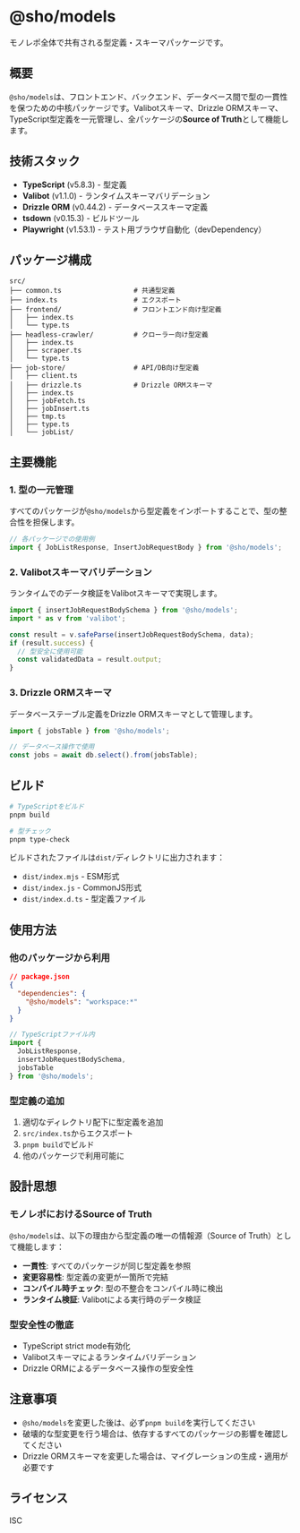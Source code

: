 # @sho/models

モノレポ全体で共有される型定義・スキーマパッケージです。

## 概要

`@sho/models`は、フロントエンド、バックエンド、データベース間で型の一貫性を保つための中核パッケージです。Valibotスキーマ、Drizzle ORMスキーマ、TypeScript型定義を一元管理し、全パッケージの**Source of Truth**として機能します。

## 技術スタック

- **TypeScript** (v5.8.3) - 型定義
- **Valibot** (v1.1.0) - ランタイムスキーマバリデーション
- **Drizzle ORM** (v0.44.2) - データベーススキーマ定義
- **tsdown** (v0.15.3) - ビルドツール
- **Playwright** (v1.53.1) - テスト用ブラウザ自動化（devDependency）

## パッケージ構成

```
src/
├── common.ts                  # 共通型定義
├── index.ts                   # エクスポート
├── frontend/                  # フロントエンド向け型定義
│   ├── index.ts
│   └── type.ts
├── headless-crawler/          # クローラー向け型定義
│   ├── index.ts
│   ├── scraper.ts
│   └── type.ts
├── job-store/                 # API/DB向け型定義
│   ├── client.ts
│   ├── drizzle.ts             # Drizzle ORMスキーマ
│   ├── index.ts
│   ├── jobFetch.ts
│   ├── jobInsert.ts
│   ├── tmp.ts
│   ├── type.ts
│   └── jobList/
```

## 主要機能

### 1. 型の一元管理

すべてのパッケージが`@sho/models`から型定義をインポートすることで、型の整合性を担保します。

```typescript
// 各パッケージでの使用例
import { JobListResponse, InsertJobRequestBody } from '@sho/models';
```

### 2. Valibotスキーマバリデーション

ランタイムでのデータ検証をValibotスキーマで実現します。

```typescript
import { insertJobRequestBodySchema } from '@sho/models';
import * as v from 'valibot';

const result = v.safeParse(insertJobRequestBodySchema, data);
if (result.success) {
  // 型安全に使用可能
  const validatedData = result.output;
}
```

### 3. Drizzle ORMスキーマ

データベーステーブル定義をDrizzle ORMスキーマとして管理します。

```typescript
import { jobsTable } from '@sho/models';

// データベース操作で使用
const jobs = await db.select().from(jobsTable);
```

## ビルド

```bash
# TypeScriptをビルド
pnpm build

# 型チェック
pnpm type-check
```

ビルドされたファイルは`dist/`ディレクトリに出力されます：
- `dist/index.mjs` - ESM形式
- `dist/index.js` - CommonJS形式
- `dist/index.d.ts` - 型定義ファイル

## 使用方法

### 他のパッケージから利用

```json
// package.json
{
  "dependencies": {
    "@sho/models": "workspace:*"
  }
}
```

```typescript
// TypeScriptファイル内
import { 
  JobListResponse,
  insertJobRequestBodySchema,
  jobsTable 
} from '@sho/models';
```

### 型定義の追加

1. 適切なディレクトリ配下に型定義を追加
2. `src/index.ts`からエクスポート
3. `pnpm build`でビルド
4. 他のパッケージで利用可能に

## 設計思想

### モノレポにおけるSource of Truth

`@sho/models`は、以下の理由から型定義の唯一の情報源（Source of Truth）として機能します：

- **一貫性**: すべてのパッケージが同じ型定義を参照
- **変更容易性**: 型定義の変更が一箇所で完結
- **コンパイル時チェック**: 型の不整合をコンパイル時に検出
- **ランタイム検証**: Valibotによる実行時のデータ検証

### 型安全性の徹底

- TypeScript strict mode有効化
- Valibotスキーマによるランタイムバリデーション
- Drizzle ORMによるデータベース操作の型安全性

## 注意事項

- `@sho/models`を変更した後は、必ず`pnpm build`を実行してください
- 破壊的な型変更を行う場合は、依存するすべてのパッケージの影響を確認してください
- Drizzle ORMスキーマを変更した場合は、マイグレーションの生成・適用が必要です

## ライセンス

ISC
